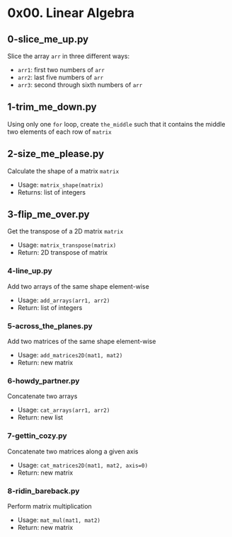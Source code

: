 # 0x00. Linear Algebra

## 0-slice_me_up.py
Slice the array `arr` in three different ways:
- `arr1`: first two numbers of `arr`
- `arr2`: last five numbers of `arr`
- `arr3`: second through sixth numbers of `arr`

## 1-trim_me_down.py
Using only one `for` loop, create `the_middle` such that it contains the middle two elements of each row of `matrix`

## 2-size_me_please.py
Calculate the shape of a matrix `matrix`
* Usage: `matrix_shape(matrix)`
* Returns: list of integers

## 3-flip_me_over.py
Get the transpose of a 2D matrix `matrix`
* Usage: `matrix_transpose(matrix)`
* Return: 2D transpose of matrix

### 4-line_up.py
Add two arrays of the same shape element-wise
* Usage: `add_arrays(arr1, arr2)`
* Return: list of integers

### 5-across_the_planes.py
Add two matrices of the same shape element-wise
* Usage: `add_matrices2D(mat1, mat2)`
* Return: new matrix

### 6-howdy_partner.py
Concatenate two arrays
* Usage: `cat_arrays(arr1, arr2)`
* Return: new list

### 7-gettin_cozy.py
Concatenate two matrices along a given axis
* Usage: `cat_matrices2D(mat1, mat2, axis=0)`
* Return: new matrix

### 8-ridin_bareback.py
Perform matrix multiplication
* Usage: `mat_mul(mat1, mat2)`
* Return: new matrix

